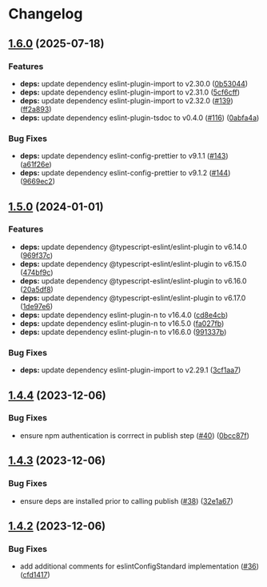 # Changelog

## [1.6.0](https://github.com/devtemplates/eslint-preset-typescript/compare/v1.5.0...v1.6.0) (2025-07-18)


### Features

* **deps:** update dependency eslint-plugin-import to v2.30.0 ([0b53044](https://github.com/devtemplates/eslint-preset-typescript/commit/0b5304468dcdaa1bc1c708422669c9a66f0410e5))
* **deps:** update dependency eslint-plugin-import to v2.31.0 ([5cf6cff](https://github.com/devtemplates/eslint-preset-typescript/commit/5cf6cff422dd123d0a57fe9df6cdfa5af3c2aa0e))
* **deps:** update dependency eslint-plugin-import to v2.32.0 ([#139](https://github.com/devtemplates/eslint-preset-typescript/issues/139)) ([ff2a893](https://github.com/devtemplates/eslint-preset-typescript/commit/ff2a893e0157d13de1787469cc9f448570c4ccca))
* **deps:** update dependency eslint-plugin-tsdoc to v0.4.0 ([#116](https://github.com/devtemplates/eslint-preset-typescript/issues/116)) ([0abfa4a](https://github.com/devtemplates/eslint-preset-typescript/commit/0abfa4a0cd117dc58e8356af129f3fc879cf0a99))


### Bug Fixes

* **deps:** update dependency eslint-config-prettier to v9.1.1 ([#143](https://github.com/devtemplates/eslint-preset-typescript/issues/143)) ([a61f26e](https://github.com/devtemplates/eslint-preset-typescript/commit/a61f26e04a18264824b7dd987424592ff0ca4fd2))
* **deps:** update dependency eslint-config-prettier to v9.1.2 ([#144](https://github.com/devtemplates/eslint-preset-typescript/issues/144)) ([9669ec2](https://github.com/devtemplates/eslint-preset-typescript/commit/9669ec26c22dd3ffe052ac771d5839226b15abd5))

## [1.5.0](https://github.com/devtemplates/eslint-preset-typescript/compare/v1.4.4...v1.5.0) (2024-01-01)


### Features

* **deps:** update dependency @typescript-eslint/eslint-plugin to v6.14.0 ([969f37c](https://github.com/devtemplates/eslint-preset-typescript/commit/969f37c38281ca3f2fe9ad4ed32dcfcb42e3ade6))
* **deps:** update dependency @typescript-eslint/eslint-plugin to v6.15.0 ([474bf9c](https://github.com/devtemplates/eslint-preset-typescript/commit/474bf9ccdd640e754b4b4b56d29431b37a3c2739))
* **deps:** update dependency @typescript-eslint/eslint-plugin to v6.16.0 ([20a5df8](https://github.com/devtemplates/eslint-preset-typescript/commit/20a5df8d664d8d8e051ad72f99a6024fc5a3da72))
* **deps:** update dependency @typescript-eslint/eslint-plugin to v6.17.0 ([1de97e6](https://github.com/devtemplates/eslint-preset-typescript/commit/1de97e6feca9fd7c2f43e5d5664c074f8a0f7f10))
* **deps:** update dependency eslint-plugin-n to v16.4.0 ([cd8e4cb](https://github.com/devtemplates/eslint-preset-typescript/commit/cd8e4cb12303e2169183e32e429f0c8999e2edb4))
* **deps:** update dependency eslint-plugin-n to v16.5.0 ([fa027fb](https://github.com/devtemplates/eslint-preset-typescript/commit/fa027fb4c7eec4dd1a258eae56d2fb4803aacc4e))
* **deps:** update dependency eslint-plugin-n to v16.6.0 ([991337b](https://github.com/devtemplates/eslint-preset-typescript/commit/991337b206f11162d1455d0fc39ec0022f485dbe))


### Bug Fixes

* **deps:** update dependency eslint-plugin-import to v2.29.1 ([3cf1aa7](https://github.com/devtemplates/eslint-preset-typescript/commit/3cf1aa71134c18b4f3e6320db91b305117307553))

## [1.4.4](https://github.com/devtemplates/eslint-preset-typescript/compare/v1.4.3...v1.4.4) (2023-12-06)


### Bug Fixes

* ensure npm authentication is corrrect in publish step ([#40](https://github.com/devtemplates/eslint-preset-typescript/issues/40)) ([0bcc87f](https://github.com/devtemplates/eslint-preset-typescript/commit/0bcc87fcb5ca0d2551cca5ff54a53e0e56c6aa2c))

## [1.4.3](https://github.com/devtemplates/eslint-preset-typescript/compare/v1.4.2...v1.4.3) (2023-12-06)


### Bug Fixes

* ensure deps are installed prior to calling publish ([#38](https://github.com/devtemplates/eslint-preset-typescript/issues/38)) ([32e1a67](https://github.com/devtemplates/eslint-preset-typescript/commit/32e1a673a2b51ea6ad65f8b36d2d492bd969399d))

## [1.4.2](https://github.com/devtemplates/eslint-preset-typescript/compare/v1.4.1...v1.4.2) (2023-12-06)


### Bug Fixes

* add additional comments for eslintConfigStandard implementation ([#36](https://github.com/devtemplates/eslint-preset-typescript/issues/36)) ([cfd1417](https://github.com/devtemplates/eslint-preset-typescript/commit/cfd1417d10d387ed22f2ea9c9f6a1123cd8e1c33))
